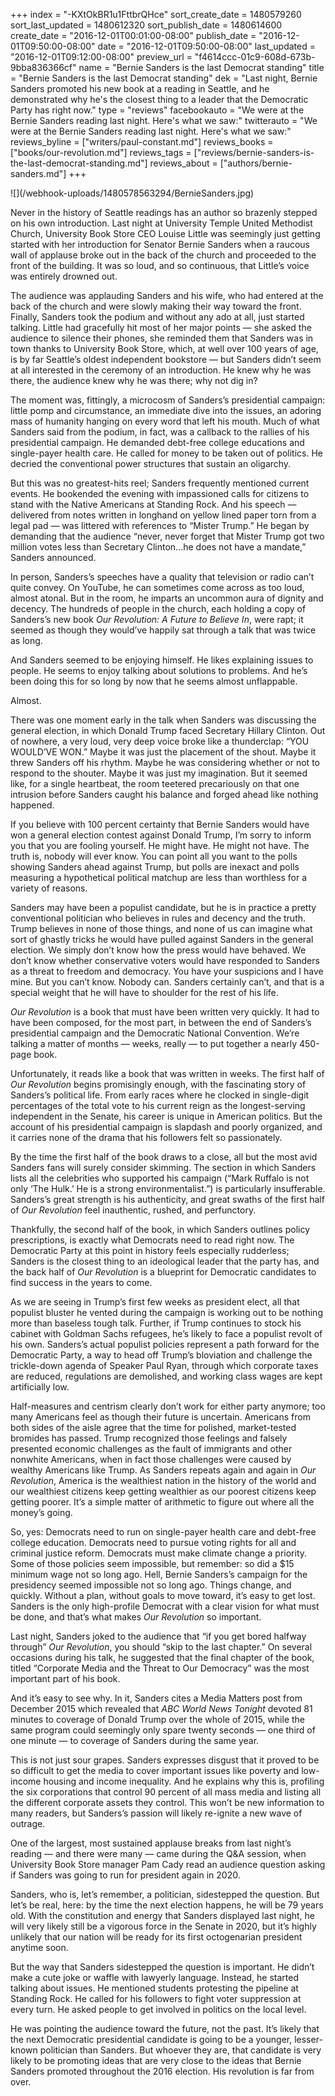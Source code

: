+++
index = "-KXtOkBR1u1FttbrQHce"
sort_create_date = 1480579260
sort_last_updated = 1480612320
sort_publish_date = 1480614600
create_date = "2016-12-01T00:01:00-08:00"
publish_date = "2016-12-01T09:50:00-08:00"
date = "2016-12-01T09:50:00-08:00"
last_updated = "2016-12-01T09:12:00-08:00"
preview_url = "f4614ccc-01c9-608d-673b-9bba836366cf"
name = "Bernie Sanders is the last Democrat standing"
title = "Bernie Sanders is the last Democrat standing"
dek = "Last night, Bernie Sanders promoted his new book at a reading in Seattle, and he demonstrated why he's the closest thing to a leader that the Democratic Party has right now."
type = "reviews"
facebookauto = "We were at the Bernie Sanders reading last night. Here's what we saw:"
twitterauto = "We were at the Bernie Sanders reading last night. Here's what we saw:"
reviews_byline = ["writers/paul-constant.md"]
reviews_books = ["books/our-revolution.md"]
reviews_tags = ["reviews/bernie-sanders-is-the-last-democrat-standing.md"]
reviews_about = ["authors/bernie-sanders.md"]
+++

<p class="image-hero">![](/webhook-uploads/1480578563294/BernieSanders.jpg)</p>

Never in the history of Seattle readings has an author so brazenly stepped on his own introduction. Last night at University Temple United Methodist Church, University Book Store CEO Louise Little was seemingly just getting started with her introduction for Senator Bernie Sanders when a raucous wall of applause broke out in the back of the church and proceeded to the front of the building. It was so loud, and so continuous, that Little’s voice was entirely drowned out.

The audience was applauding Sanders and his wife, who had entered at the back of the church and were slowly making their way toward the front. Finally, Sanders took the podium and without any ado at all, just started talking. Little had gracefully hit most of her major points — she asked the audience to silence their phones, she reminded them that Sanders was in town thanks to University Book Store, which, at well over 100 years of age, is by far Seattle’s oldest independent bookstore — but Sanders didn’t seem at all interested in the ceremony of an introduction. He knew why he was there, the audience knew why he was there; why not dig in?

The moment was, fittingly, a microcosm of Sanders’s presidential campaign: little pomp and circumstance, an immediate dive into the issues, an adoring mass of humanity hanging on every word that left his mouth. Much of what Sanders said from the podium, in fact, was a callback to the rallies of his presidential campaign. He demanded debt-free college educations and single-payer health care. He called for money to be taken out of politics. He decried the conventional power structures that sustain an oligarchy.

But this was no greatest-hits reel; Sanders frequently mentioned current events. He bookended the evening with impassioned calls for citizens to stand with the Native Americans at Standing Rock. And his speech — delivered from notes written in longhand on yellow lined paper torn from a legal pad — was littered with references to “Mister Trump.” He began by demanding that the audience “never, never forget that Mister Trump got two million votes less than Secretary Clinton...he does not have a mandate,” Sanders announced.

In person, Sanders’s speeches have a quality that television or radio can’t quite convey. On YouTube, he can sometimes come across as too loud, almost atonal. But in the room, he imparts an uncommon aura of dignity and decency. The hundreds of people in the church, each holding a copy of Sanders’s new book *Our Revolution: A Future to Believe In*, were rapt; it seemed as though they would’ve happily sat through a talk that was twice as long.

And Sanders seemed to be enjoying himself. He likes explaining issues to people. He seems to enjoy talking about solutions to problems. And he’s been doing this for so long by now that he seems almost unflappable.

Almost.

There was one moment early in the talk when Sanders was discussing the general election, in which Donald Trump faced Secretary Hillary Clinton. Out of nowhere, a very loud, very deep voice broke like a thunderclap: “YOU WOULD’VE WON.” Maybe it was just the placement of the shout. Maybe it threw Sanders off his rhythm. Maybe he was considering whether or not to respond to the shouter. Maybe it was just my imagination. But it seemed like, for a single heartbeat, the room teetered precariously on that one intrusion before Sanders caught his balance and forged ahead like nothing happened.

<div class="break"></div>

If you believe with 100 percent certainty that Bernie Sanders would have won a general election contest against Donald Trump, I’m sorry to inform you that you are fooling yourself. He might have. He might not have. The truth is, nobody will ever know. You can point all you want to the polls showing Sanders ahead against Trump, but polls are inexact and polls measuring a hypothetical political matchup are less than worthless for a variety of reasons. 

Sanders may have been a populist candidate, but he is in practice a pretty conventional politician who believes in rules and decency and the truth. Trump believes in none of those things, and none of us can imagine what sort of ghastly tricks he would have pulled against Sanders in the general election. We simply don’t know how the press would have behaved. We don’t know whether conservative voters would have responded to Sanders as a threat to freedom and democracy. You have your suspicions and I have mine. But you can’t know. Nobody can. Sanders certainly can’t, and that is a special weight that he will have to shoulder for the rest of his life.

<div class="break"></div>

*Our Revolution* is a book that must have been written very quickly. It had to have been composed, for the most part, in between the end of Sanders’s presidential campaign and the Democratic National Convention. We’re talking a matter of months — weeks, really — to put together a nearly 450-page book.

Unfortunately, it reads like a book that was written in weeks. The first half of *Our Revolution* begins promisingly enough, with the fascinating story of Sanders’s political life. From early races where he clocked in single-digit percentages of the total vote to his current reign as the longest-serving independent in the Senate, his career is unique in American politics. But the account of his presidential campaign is slapdash and poorly organized, and it carries none of the drama that his followers felt so passionately.

By the time the first half of the book draws to a close, all but the most avid Sanders fans will surely consider skimming. The section in which Sanders lists all the celebrities who supported his campaign (“Mark Ruffalo is not only ‘The Hulk.’ He is a strong environmentalist.”) is particularly insufferable. Sanders’s great strength is his authenticity, and great swaths of the first half of *Our Revolution* feel inauthentic, rushed, and perfunctory.

Thankfully, the second half of the book, in which Sanders outlines policy prescriptions, is exactly what Democrats need to read right now. The Democratic Party at this point in history feels especially rudderless; Sanders is the closest thing to an ideological leader that the party has, and the back half of *Our Revolution* is a blueprint for Democratic candidates to find success in the years to come.

As we are seeing in Trump’s first few weeks as president elect, all that populist bluster he vented during the campaign is working out to be nothing more than baseless tough talk. Further, if Trump continues to stock his cabinet with Goldman Sachs refugees, he’s likely to face a populist revolt of his own. Sanders’s actual populist policies represent a path forward for the Democratic Party, a way to head off Trump’s bloviation and challenge the trickle-down agenda of Speaker Paul Ryan, through which corporate taxes are reduced, regulations are demolished, and working class wages are kept artificially low.

Half-measures and centrism clearly don’t work for either party anymore; too many Americans feel as though their future is uncertain. Americans from both sides of the aisle agree that the time for polished, market-tested bromides has passed. Trump recognized those feelings and falsely presented economic challenges as the fault of immigrants and other nonwhite Americans, when in fact those challenges were caused by wealthy Americans like Trump. As Sanders repeats again and again in *Our Revolution*, America is the wealthiest nation in the history of the world and our wealthiest citizens keep getting wealthier as our poorest citizens keep getting poorer. It’s a simple matter of arithmetic to figure out where all the money’s going.

So, yes: Democrats need to run on single-payer health care and debt-free college education. Democrats need to pursue voting rights for all and criminal justice reform. Democrats must make climate change a priority. Some of those policies seem impossible, but remember: so did a $15 minimum wage not so long ago. Hell, Bernie Sanders’s campaign for the presidency seemed impossible not so long ago. Things change, and quickly. Without a plan, without goals to move toward, it’s easy to get lost. Sanders is the only high-profile Democrat with a clear vision for what must be done, and that’s what makes *Our Revolution* so important.

<div class="break"></div>

Last night, Sanders joked to the audience that “if you get bored halfway through” *Our Revolution*, you should “skip to the last chapter.” On several occasions during his talk, he suggested that the final chapter of the book, titled “Corporate Media and the Threat to Our Democracy” was the most important part of his book.

And it’s easy to see why. In it, Sanders cites a Media Matters post from December 2015 which revealed that *ABC World News Tonight* devoted 81 minutes to coverage of Donald Trump over the whole of 2015, while the same program could seemingly only spare twenty seconds — one third of one minute — to coverage of Sanders during the same year.

This is not just sour grapes. Sanders expresses disgust that it proved to be so difficult to get the media to cover important issues like poverty and low-income housing and income inequality. And he explains why this is, profiling the six corporations that control 90 percent of all mass media and listing all the different corporate assets they control. This won’t be new information to many readers, but Sanders’s passion will likely re-ignite a new wave of outrage.

<div class="break"></div>

One of the largest, most sustained applause breaks from last night’s reading — and there were many — came during the Q&A session, when University Book Store manager Pam Cady read an audience question asking if Sanders was going to run for president again in 2020.

Sanders, who is, let’s remember, a politician, sidestepped the question. But let’s be real, here: by the time the next election happens, he will be 79 years old. With the constitution and energy that Sanders displayed last night, he will very likely still be a vigorous force in the Senate in 2020, but it’s highly unlikely that our nation will be ready for its first octogenarian president anytime soon.

But the way that Sanders sidestepped the question is important. He didn’t make a cute joke or waffle with lawyerly language. Instead, he started talking about issues. He mentioned students protesting the pipeline at Standing Rock. He called for his followers to fight voter suppression at every turn. He asked people to get involved in politics on the local level. 

He was pointing the audience toward the future, not the past. It’s likely that the next Democratic presidential candidate is going to be a younger, lesser-known politician than Sanders. But whoever they are, that candidate is very likely to be promoting ideas that are very close to the ideas that Bernie Sanders promoted throughout the 2016 election. His revolution is far from over.
